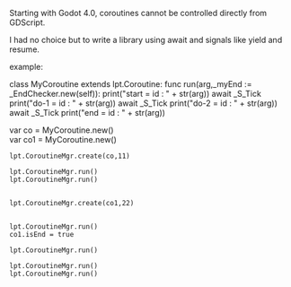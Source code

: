 Starting with Godot 4.0, coroutines cannot be controlled directly from GDScript.

I had no choice but to write a library using await and signals like yield and resume.

example:

class MyCoroutine extends lpt.Coroutine:
	func run(arg,_myEnd := _EndChecker.new(self)):
		print("start = id : "  + str(arg))
		await _S_Tick
		print("do-1  = id : "  + str(arg))
		await _S_Tick
		print("do-2  = id : "  + str(arg))
		await _S_Tick
		print("end  = id : "  + str(arg))

var co = MyCoroutine.new()	
	var co1 = MyCoroutine.new()	

	lpt.CoroutineMgr.create(co,11)
	
	lpt.CoroutineMgr.run()
	lpt.CoroutineMgr.run()
	
	
	lpt.CoroutineMgr.create(co1,22)
	
	
	lpt.CoroutineMgr.run()
	co1.isEnd = true
	
	lpt.CoroutineMgr.run()
	
	lpt.CoroutineMgr.run()
	lpt.CoroutineMgr.run()
	
